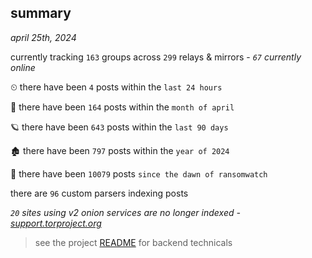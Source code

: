 
## summary
_april 25th, 2024_

currently tracking `163` groups across `299` relays & mirrors - _`67` currently online_

⏲ there have been `4` posts within the `last 24 hours`

🦈 there have been `164` posts within the `month of april`

🪐 there have been `643` posts within the `last 90 days`

🏚 there have been `797` posts within the `year of 2024`

🦕 there have been `10079` posts `since the dawn of ransomwatch`

there are `96` custom parsers indexing posts

_`20` sites using v2 onion services are no longer indexed - [support.torproject.org](https://support.torproject.org/onionservices/v2-deprecation/)_

> see the project [README](https://github.com/joshhighet/ransomwatch#ransomwatch--) for backend technicals
